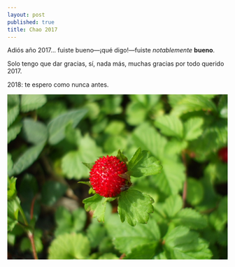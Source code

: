 ```yaml
---
layout: post
published: true
title: Chao 2017
---
```


Adiós año 2017... fuiste bueno—¡qué digo!—fuiste _notablemente_ **bueno**.

Solo tengo que dar gracias, sí, nada más, muchas gracias por todo querido 2017.

2018: te espero como nunca antes.

![](/img/berry.jpg)
